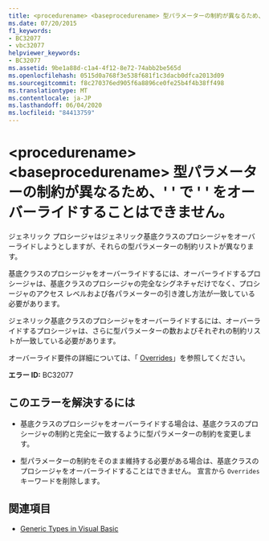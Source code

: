 ```yaml
---
title: <procedurename> <baseprocedurename> 型パラメーターの制約が異なるため、' ' で ' ' をオーバーライドすることはできません。
ms.date: 07/20/2015
f1_keywords:
- BC32077
- vbc32077
helpviewer_keywords:
- BC32077
ms.assetid: 9be1a88d-c1a4-4f12-8e72-74abb2be565d
ms.openlocfilehash: 0515d0a768f3e538f681f1c3dacb0dfca2013d09
ms.sourcegitcommit: f8c270376ed905f6a8896ce0fe25b4f4b38ff498
ms.translationtype: MT
ms.contentlocale: ja-JP
ms.lasthandoff: 06/04/2020
ms.locfileid: "84413759"
---
```

# <a name="procedurename-cannot-override-baseprocedurename-because-they-differ-by-type-parameter-constraints"></a>\<procedurename> \<baseprocedurename> 型パラメーターの制約が異なるため、' ' で ' ' をオーバーライドすることはできません。
ジェネリック プロシージャはジェネリック基底クラスのプロシージャをオーバーライドしようとしますが、それらの型パラメーターの制約リストが異なります。  
  
 基底クラスのプロシージャをオーバーライドするには、オーバーライドするプロシージャは、基底クラスのプロシージャの完全なシグネチャだけでなく、プロシージャのアクセス レベルおよび各パラメーターの引き渡し方法が一致している必要があります。  
  
 ジェネリック基底クラスのプロシージャをオーバーライドするには、オーバーライドするプロシージャは、さらに型パラメーターの数およびそれぞれの制約リストが一致している必要があります。  
  
 オーバーライド要件の詳細については、「 [Overrides](../language-reference/modifiers/overrides.md)」を参照してください。  
  
 **エラー ID:** BC32077  
  
## <a name="to-correct-this-error"></a>このエラーを解決するには  
  
- 基底クラスのプロシージャをオーバーライドする場合は、基底クラスのプロシージャの制約と完全に一致するように型パラメーターの制約を変更します。  
  
- 型パラメーターの制約をそのまま維持する必要がある場合は、基底クラスのプロシージャをオーバーライドすることはできません。 宣言から `Overrides` キーワードを削除します。  
  
## <a name="see-also"></a>関連項目

- [Generic Types in Visual Basic](../programming-guide/language-features/data-types/generic-types.md)
